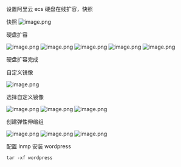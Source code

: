 设置阿里云 ecs 硬盘在线扩容，快照

快照
![image.png](https://gitee.com/zhaojiedong/img/raw/master/20240904175645.png)

硬盘扩容

![image.png](https://gitee.com/zhaojiedong/img/raw/master/20240904175734.png)
![image.png](https://gitee.com/zhaojiedong/img/raw/master/20240904175813.png)
![image.png](https://gitee.com/zhaojiedong/img/raw/master/20240904175843.png)
![image.png](https://gitee.com/zhaojiedong/img/raw/master/20240904175941.png)
![image.png](https://gitee.com/zhaojiedong/img/raw/master/20240904175951.png)

硬盘扩容完成

自定义镜像

![image.png](https://gitee.com/zhaojiedong/img/raw/master/20240904180049.png)

选择自定义镜像

![image.png](https://gitee.com/zhaojiedong/img/raw/master/20240904180135.png)
![image.png](https://gitee.com/zhaojiedong/img/raw/master/20240904180148.png)
![image.png](https://gitee.com/zhaojiedong/img/raw/master/20240904180153.png)

创建弹性伸缩组

![image.png](https://gitee.com/zhaojiedong/img/raw/master/20240904180853.png)
![image.png](https://gitee.com/zhaojiedong/img/raw/master/20240904180822.png)
![image.png](https://gitee.com/zhaojiedong/img/raw/master/20240904180950.png)

配置 lnmp 安装 wordpress

```shell
tar -xf wordpress
```